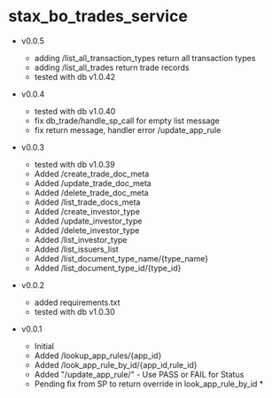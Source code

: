 # stax_bo_trades_service

+ v0.0.5
    + adding /list_all_transaction_types return all transaction types
    + adding /list_all_trades return trade records
    + tested with db v1.0.42


+ v0.0.4
    + tested with db v1.0.40
    + fix db_trade/handle_sp_call for empty list message
    + fix return message, handler error /update_app_rule


+ v0.0.3
    - tested with db v1.0.39
    - Added /create_trade_doc_meta
    - Added /update_trade_doc_meta
    - Added /delete_trade_doc_meta
    - Added /list_trade_docs_meta
    - Added /create_investor_type
    - Added /update_investor_type
    - Added /delete_investor_type
    - Added /list_investor_type
    - Added /list_issuers_list
    - Added /list_document_type_name/{type_name}
    - Added /list_document_type_id/{type_id}


+ v0.0.2
    - added requirements.txt
    - tested with db v1.0.30

+ v0.0.1
    - Initial
    - Added /lookup_app_rules/{app_id}
    - Added /look_app_rule_by_id/{app_id,rule_id}
    - Added "/update_app_rule/" - Use PASS or FAIL for Status

    * Pending fix from SP to return override in look_app_rule_by_id *
